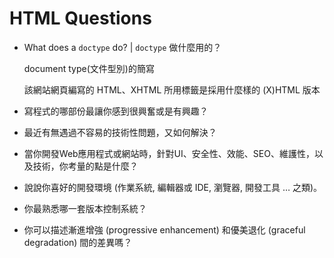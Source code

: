 # HTML Questions

- What does a `doctype` do? | `doctype` 做什麼用的？
  
  document type(文件型別)的簡寫
  
  該網站網頁編寫的 HTML、XHTML 所用標籤是採用什麼樣的 (X)HTML 版本

- 寫程式的哪部份最讓你感到很興奮或是有興趣？

- 最近有無遇過不容易的技術性問題，又如何解決？

- 當你開發Web應用程式或網站時，針對UI、安全性、效能、SEO、維護性，以及技術，你考量的點是什麼？

- 說說你喜好的開發環境 (作業系統, 編輯器或 IDE, 瀏覽器, 開發工具 … 之類)。

- 你最熟悉哪一套版本控制系統？

- 你可以描述漸進增強 (progressive enhancement) 和優美退化 (graceful degradation) 間的差異嗎？

